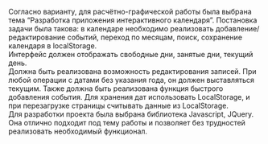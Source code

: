 Согласно варианту, для расчётно-графической работы была выбрана тема “Разработка приложения интерактивного календаря”. 
Постановка задачи была такова: в календаре необходимо реализовать добавление/редактирование событий, переход по месяцам, поиск, сохранение календаря в localStorage.  
Интерфейс должен отображать свободные дни, занятые дни, текущий день.  
Должна быть реализована возможность редактирования записей. При любой операции с датами без указания года, он должен выставляться текущим. Также должна быть реализована функция быстрого добавления события. 
Для хранения дат использовать LocalStorage, и при перезагрузке страницы считывать данные из LocalStorage.  
Для разработки проекта была выбрана библиотека Javascript, JQuery. Она отлично подходит под тему работы и позволяет без трудностей реализовать необходимый функционал.